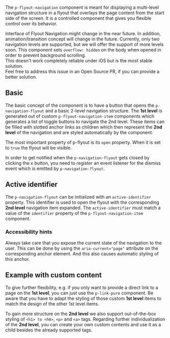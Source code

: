 <ComponentHeading name="Flyout Navigation"></ComponentHeading>

The `p-flyout-navigation` component is meant for displaying a multi-level navigation structure in a flyout that overlays
the page content from the start side of the screen. It is a controlled component that gives you flexible control over
its behavior.

<Notification heading="Experimental Component" state="warning">
  Interface of Flyout Navigation might change in the near future. In addition, animation/transition concept will change in the future. Currently, only two navigation levels are supported, but we will offer the support of more levels soon.
</Notification>

<Notification heading="Scroll-lock" state="warning">
  This component sets <code>overflow: hidden</code> on the body when opened in order to prevent background scrolling.<br> 
  This doesn't work completely reliable under iOS but is the most stable solution.<br>
  Feel free to address this issue in an Open Source PR, if you can provide a better solution.<br>  
</Notification>

<TableOfContents></TableOfContents>

## Basic

The basic concept of the component is to have a button that opens the `p-navigation-flyout` and a basic 2-level
navigation structure. The **1st level** is generated out of custom `p-flyout-navigation-item` components which generates
a list of toggle buttons to navigate the 2nd level. These items can be filled with slotted anchor links as children
which then represent the **2nd level** of the navigation and are styled automatically by the component.

The most important property of p-flyout is its `open` property. When it is set to `true` the flyout will be visible.

In order to get notified when the `p-navigation-flyout` gets closed by clicking the x button, you need to register an
event listener for the dismiss event which is emitted by `p-navigation-flyout`.

<Playground :frameworkMarkup="codeExample" :markup="codeExample['vanilla-js']" :config="config"></Playground>

## Active identifier

The `p-navigation-flyout` can be initialized with an `active-identifier` property. This identifier is used to open the
flyout with the corresponding **2nd level** navigation item expanded. The `active-identifier` must match a value of the
`identifier` property of the `p-flyout-navigation-item` component.

<Playground :frameworkMarkup="codeExampleActiveIdentifier" :markup="codeExampleActiveIdentifier['vanilla-js']" :config="config"></Playground>

### <A11yIcon></A11yIcon> Accessibility hints

Always take care that you expose the current state of the navigation to the user. This can be done by using the
`aria-current="page"` attribute on the corresponding anchor element. And this also causes automatic styling of this
anchor.

## Example with custom content

To give further flexibility, e.g. if you only want to provide a direct link to a page on the **1st level**, you can just
use the `p-link-pure` component. Be aware that you have to adapt the styling of those custom **1st level** items to
match the design of the other 1st level items.

To gain more structure on the **2nd level** we also support out-of-the-box styling of `<h1> to <h6>`, `<p>` and `<a>`
tags. Regarding further individualization of the **2nd level**, you can create your own custom contents and use it as a
child besides the already supported tags.

<Playground :frameworkMarkup="codeExampleCustomContent" :markup="codeExampleCustomContent['vanilla-js']" :config="config"></Playground>

<script lang="ts">
import Vue from 'vue';
import Component from 'vue-class-component'; 
import { getFlyoutNavigationCodeSamples } from "@porsche-design-system/shared"; 

@Component()
export default class Code extends Vue {
  config = { themeable: true };
  flyoutNavigations = [];
  codeExample = getFlyoutNavigationCodeSamples('default');
  codeExampleActiveIdentifier = getFlyoutNavigationCodeSamples('example-active-identifier'); 
  codeExampleCustomContent = getFlyoutNavigationCodeSamples('example-custom-content');
  
  mounted() {
    this.registerEvents();
  }

  updated() {
    /* event handling is registered again on every update since markup is changing and references are lost */
    this.registerEvents();
  }

  registerEvents() {
    this.flyoutNavigations = document.querySelectorAll('.playground .demo p-flyout-navigation');
    
    const buttonsOpen = document.querySelectorAll('.playground .demo > p-button');
    buttonsOpen.forEach((btn, index) => btn.addEventListener('click', () => this.openFlyout(index)));
    
    this.flyoutNavigations.forEach((flyout, index) => {
      flyout.addEventListener('dismiss', () => this.closeFlyout(index));
      flyout.addEventListener('update', (e) => {
        flyout.activeIdentifier = e.detail.activeIdentifier;
      });
    });
  }
    
  openFlyout(index: number): void {
    this.flyoutNavigations[index].open = true;
  }

  closeFlyout(index: number): void {
    this.flyoutNavigations[index].open = false;
  }
}
</script>
